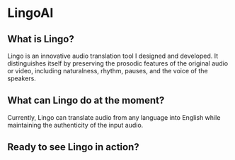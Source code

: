 # LingoAI

## What is Lingo?
Lingo is an innovative audio translation tool I designed and developed. It distinguishes itself by preserving the prosodic features of the original audio or video, including naturalness, rhythm, pauses, and the voice of the speakers. 

## What can Lingo do at the moment?
Currently, Lingo can translate audio from any language into English while maintaining the authenticity of the input audio.

## Ready to see Lingo in action?
